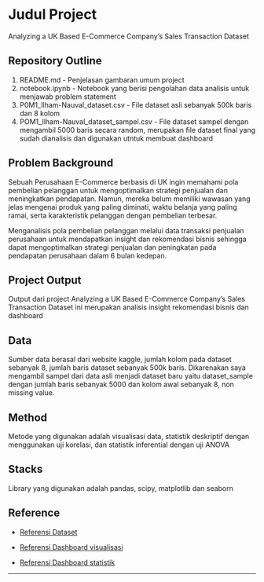 # Judul Project

Analyzing a UK Based E-Commerce Company’s Sales Transaction Dataset

## Repository Outline

1. README.md - Penjelasan gambaran umum project
2. notebook.ipynb - Notebook yang berisi pengolahan data analisis untuk menjawab problem statement
3. P0M1_Ilham-Nauval_dataset.csv - File dataset asli sebanyak 500k baris dan 8 kolom
4. POM1_Ilham-Nauval_dataset_sampel.csv - File dataset sampel dengan mengambil 5000 baris secara random, merupakan file dataset final yang sudah dianalisis dan digunakan utntuk membuat dashboard

## Problem Background

Sebuah Perusahaan E-Commerce berbasis di UK ingin memahami pola pembelian pelanggan untuk mengoptimalkan strategi penjualan dan meningkatkan pendapatan. Namun, mereka belum memiliki wawasan yang jelas mengenai produk yang paling diminati, waktu belanja yang paling ramai, serta karakteristik pelanggan dengan pembelian terbesar.

Menganalisis pola pembelian pelanggan melalui data transaksi penjualan perusahaan untuk mendapatkan insight dan rekomendasi bisnis sehingga dapat mengoptimalkan strategi penjualan dan peningkatan pada pendapatan perusahaan dalam 6 bulan kedepan.


## Project Output

Output dari project Analyzing a UK Based E-Commerce Company’s Sales Transaction Dataset ini merupakan analisis insight rekomendasi bisnis dan dashboard

## Data

Sumber data berasal dari website kaggle, jumlah kolom pada dataset sebanyak 8, jumlah baris dataset sebanyak 500k baris. Dikarenakan saya mengambil sampel dari data asli menjadi dataset baru yaitu dataset_sample dengan jumlah baris sebanyak 5000 dan kolom awal sebanyak 8, non missing value.

## Method
Metode yang digunakan adalah visualisasi data, statistik deskriptif dengan menggunakan uji korelasi, dan statistik inferential dengan uji ANOVA

## Stacks
Library yang digunakan adalah pandas, scipy, matplotlib dan seaborn

## Reference

- [Referensi Dataset](https://www.kaggle.com/datasets/gabrielramos87/an-online-shop-business/data)

- [Referensi Dashboard visualisasi](https://public.tableau.com/app/profile/ilham.andrika/viz/M1_IlhamNauvalAndrika/Visualisasi)

- [Referensi Dashboard statistik](https://public.tableau.com/app/profile/ilham.andrika/viz/M1_IlhamNauvalAndrika_statistik/Statistik?publish=yes)
---

